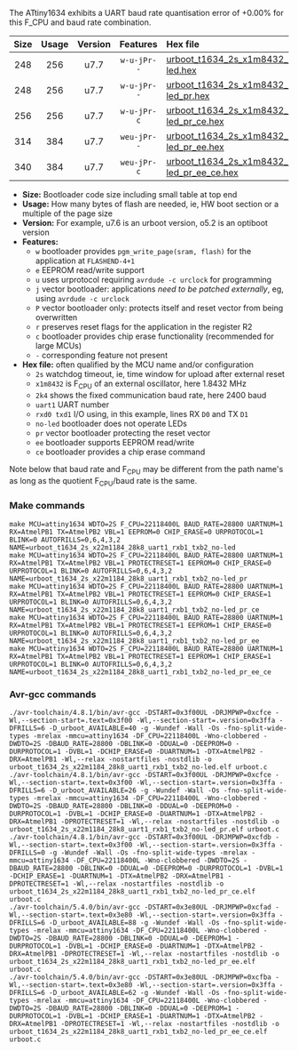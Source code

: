 The ATtiny1634 exhibits a UART baud rate quantisation error of +0.00% for this F_CPU and baud rate combination.

|Size|Usage|Version|Features|Hex file|
|:-:|:-:|:-:|:-:|:--|
|248|256|u7.7|`w-u-jPr--`|[urboot_t1634_2s_x1m8432_2k4_uart1_rxb1_txb2_no-led.hex](https://raw.githubusercontent.com/stefanrueger/urboot.hex/main/mcus/attiny1634/watchdog_2_s/external_oscillator_x/%2B1m843200_hz/%2B%2B%2B2k4_baud/uart1_rxb1_txb2/no-led/urboot_t1634_2s_x1m8432_2k4_uart1_rxb1_txb2_no-led.hex)|
|248|256|u7.7|`w-u-jPr--`|[urboot_t1634_2s_x1m8432_2k4_uart1_rxb1_txb2_no-led_pr.hex](https://raw.githubusercontent.com/stefanrueger/urboot.hex/main/mcus/attiny1634/watchdog_2_s/external_oscillator_x/%2B1m843200_hz/%2B%2B%2B2k4_baud/uart1_rxb1_txb2/no-led/urboot_t1634_2s_x1m8432_2k4_uart1_rxb1_txb2_no-led_pr.hex)|
|256|256|u7.7|`w-u-jPr-c`|[urboot_t1634_2s_x1m8432_2k4_uart1_rxb1_txb2_no-led_pr_ce.hex](https://raw.githubusercontent.com/stefanrueger/urboot.hex/main/mcus/attiny1634/watchdog_2_s/external_oscillator_x/%2B1m843200_hz/%2B%2B%2B2k4_baud/uart1_rxb1_txb2/no-led/urboot_t1634_2s_x1m8432_2k4_uart1_rxb1_txb2_no-led_pr_ce.hex)|
|314|384|u7.7|`weu-jPr--`|[urboot_t1634_2s_x1m8432_2k4_uart1_rxb1_txb2_no-led_pr_ee.hex](https://raw.githubusercontent.com/stefanrueger/urboot.hex/main/mcus/attiny1634/watchdog_2_s/external_oscillator_x/%2B1m843200_hz/%2B%2B%2B2k4_baud/uart1_rxb1_txb2/no-led/urboot_t1634_2s_x1m8432_2k4_uart1_rxb1_txb2_no-led_pr_ee.hex)|
|340|384|u7.7|`weu-jPr-c`|[urboot_t1634_2s_x1m8432_2k4_uart1_rxb1_txb2_no-led_pr_ee_ce.hex](https://raw.githubusercontent.com/stefanrueger/urboot.hex/main/mcus/attiny1634/watchdog_2_s/external_oscillator_x/%2B1m843200_hz/%2B%2B%2B2k4_baud/uart1_rxb1_txb2/no-led/urboot_t1634_2s_x1m8432_2k4_uart1_rxb1_txb2_no-led_pr_ee_ce.hex)|

- **Size:** Bootloader code size including small table at top end
- **Usage:** How many bytes of flash are needed, ie, HW boot section or a multiple of the page size
- **Version:** For example, u7.6 is an urboot version, o5.2 is an optiboot version
- **Features:**
  + `w` bootloader provides `pgm_write_page(sram, flash)` for the application at `FLASHEND-4+1`
  + `e` EEPROM read/write support
  + `u` uses urprotocol requiring `avrdude -c urclock` for programming
  + `j` vector bootloader: applications *need to be patched externally*, eg, using `avrdude -c urclock`
  + `P` vector bootloader only: protects itself and reset vector from being overwritten
  + `r` preserves reset flags for the application in the register R2
  + `c` bootloader provides chip erase functionality (recommended for large MCUs)
  + `-` corresponding feature not present
- **Hex file:** often qualified by the MCU name and/or configuration
  + `2s` watchdog timeout, ie, time window for upload after external reset
  + `x1m8432` is F<sub>CPU</sub> of an external oscillator, here 1.8432 MHz
  + `2k4` shows the fixed communication baud rate, here 2400 baud
  + `uart1` UART number
  + `rxd0 txd1` I/O using, in this example, lines RX `D0` and TX `D1`
  + `no-led` bootloader does not operate LEDs
  + `pr` vector bootloader protecting the reset vector
  + `ee` bootloader supports EEPROM read/write
  + `ce` bootloader provides a chip erase command


Note below that baud rate and F<sub>CPU</sub> may be different from the path name's as long as the quotient F<sub>CPU</sub>/baud rate is the same.

### Make commands
```
make MCU=attiny1634 WDTO=2S F_CPU=22118400L BAUD_RATE=28800 UARTNUM=1 RX=AtmelPB1 TX=AtmelPB2 VBL=1 EEPROM=0 CHIP_ERASE=0 URPROTOCOL=1 BLINK=0 AUTOFRILLS=0,6,4,3,2 NAME=urboot_t1634_2s_x22m1184_28k8_uart1_rxb1_txb2_no-led
make MCU=attiny1634 WDTO=2S F_CPU=22118400L BAUD_RATE=28800 UARTNUM=1 RX=AtmelPB1 TX=AtmelPB2 VBL=1 PROTECTRESET=1 EEPROM=0 CHIP_ERASE=0 URPROTOCOL=1 BLINK=0 AUTOFRILLS=0,6,4,3,2 NAME=urboot_t1634_2s_x22m1184_28k8_uart1_rxb1_txb2_no-led_pr
make MCU=attiny1634 WDTO=2S F_CPU=22118400L BAUD_RATE=28800 UARTNUM=1 RX=AtmelPB1 TX=AtmelPB2 VBL=1 PROTECTRESET=1 EEPROM=0 CHIP_ERASE=1 URPROTOCOL=1 BLINK=0 AUTOFRILLS=0,6,4,3,2 NAME=urboot_t1634_2s_x22m1184_28k8_uart1_rxb1_txb2_no-led_pr_ce
make MCU=attiny1634 WDTO=2S F_CPU=22118400L BAUD_RATE=28800 UARTNUM=1 RX=AtmelPB1 TX=AtmelPB2 VBL=1 PROTECTRESET=1 EEPROM=1 CHIP_ERASE=0 URPROTOCOL=1 BLINK=0 AUTOFRILLS=0,6,4,3,2 NAME=urboot_t1634_2s_x22m1184_28k8_uart1_rxb1_txb2_no-led_pr_ee
make MCU=attiny1634 WDTO=2S F_CPU=22118400L BAUD_RATE=28800 UARTNUM=1 RX=AtmelPB1 TX=AtmelPB2 VBL=1 PROTECTRESET=1 EEPROM=1 CHIP_ERASE=1 URPROTOCOL=1 BLINK=0 AUTOFRILLS=0,6,4,3,2 NAME=urboot_t1634_2s_x22m1184_28k8_uart1_rxb1_txb2_no-led_pr_ee_ce
```

### Avr-gcc commands
```
./avr-toolchain/4.8.1/bin/avr-gcc -DSTART=0x3f00UL -DRJMPWP=0xcfce -Wl,--section-start=.text=0x3f00 -Wl,--section-start=.version=0x3ffa -DFRILLS=6 -D_urboot_AVAILABLE=40 -g -Wundef -Wall -Os -fno-split-wide-types -mrelax -mmcu=attiny1634 -DF_CPU=22118400L -Wno-clobbered -DWDTO=2S -DBAUD_RATE=28800 -DBLINK=0 -DDUAL=0 -DEEPROM=0 -DURPROTOCOL=1 -DVBL=1 -DCHIP_ERASE=0 -DUARTNUM=1 -DTX=AtmelPB2 -DRX=AtmelPB1 -Wl,--relax -nostartfiles -nostdlib -o urboot_t1634_2s_x22m1184_28k8_uart1_rxb1_txb2_no-led.elf urboot.c
./avr-toolchain/4.8.1/bin/avr-gcc -DSTART=0x3f00UL -DRJMPWP=0xcfce -Wl,--section-start=.text=0x3f00 -Wl,--section-start=.version=0x3ffa -DFRILLS=6 -D_urboot_AVAILABLE=26 -g -Wundef -Wall -Os -fno-split-wide-types -mrelax -mmcu=attiny1634 -DF_CPU=22118400L -Wno-clobbered -DWDTO=2S -DBAUD_RATE=28800 -DBLINK=0 -DDUAL=0 -DEEPROM=0 -DURPROTOCOL=1 -DVBL=1 -DCHIP_ERASE=0 -DUARTNUM=1 -DTX=AtmelPB2 -DRX=AtmelPB1 -DPROTECTRESET=1 -Wl,--relax -nostartfiles -nostdlib -o urboot_t1634_2s_x22m1184_28k8_uart1_rxb1_txb2_no-led_pr.elf urboot.c
./avr-toolchain/4.8.1/bin/avr-gcc -DSTART=0x3f00UL -DRJMPWP=0xcfdb -Wl,--section-start=.text=0x3f00 -Wl,--section-start=.version=0x3ffa -DFRILLS=0 -g -Wundef -Wall -Os -fno-split-wide-types -mrelax -mmcu=attiny1634 -DF_CPU=22118400L -Wno-clobbered -DWDTO=2S -DBAUD_RATE=28800 -DBLINK=0 -DDUAL=0 -DEEPROM=0 -DURPROTOCOL=1 -DVBL=1 -DCHIP_ERASE=1 -DUARTNUM=1 -DTX=AtmelPB2 -DRX=AtmelPB1 -DPROTECTRESET=1 -Wl,--relax -nostartfiles -nostdlib -o urboot_t1634_2s_x22m1184_28k8_uart1_rxb1_txb2_no-led_pr_ce.elf urboot.c
./avr-toolchain/5.4.0/bin/avr-gcc -DSTART=0x3e80UL -DRJMPWP=0xcfad -Wl,--section-start=.text=0x3e80 -Wl,--section-start=.version=0x3ffa -DFRILLS=6 -D_urboot_AVAILABLE=88 -g -Wundef -Wall -Os -fno-split-wide-types -mrelax -mmcu=attiny1634 -DF_CPU=22118400L -Wno-clobbered -DWDTO=2S -DBAUD_RATE=28800 -DBLINK=0 -DDUAL=0 -DEEPROM=1 -DURPROTOCOL=1 -DVBL=1 -DCHIP_ERASE=0 -DUARTNUM=1 -DTX=AtmelPB2 -DRX=AtmelPB1 -DPROTECTRESET=1 -Wl,--relax -nostartfiles -nostdlib -o urboot_t1634_2s_x22m1184_28k8_uart1_rxb1_txb2_no-led_pr_ee.elf urboot.c
./avr-toolchain/5.4.0/bin/avr-gcc -DSTART=0x3e80UL -DRJMPWP=0xcfba -Wl,--section-start=.text=0x3e80 -Wl,--section-start=.version=0x3ffa -DFRILLS=6 -D_urboot_AVAILABLE=62 -g -Wundef -Wall -Os -fno-split-wide-types -mrelax -mmcu=attiny1634 -DF_CPU=22118400L -Wno-clobbered -DWDTO=2S -DBAUD_RATE=28800 -DBLINK=0 -DDUAL=0 -DEEPROM=1 -DURPROTOCOL=1 -DVBL=1 -DCHIP_ERASE=1 -DUARTNUM=1 -DTX=AtmelPB2 -DRX=AtmelPB1 -DPROTECTRESET=1 -Wl,--relax -nostartfiles -nostdlib -o urboot_t1634_2s_x22m1184_28k8_uart1_rxb1_txb2_no-led_pr_ee_ce.elf urboot.c
```

